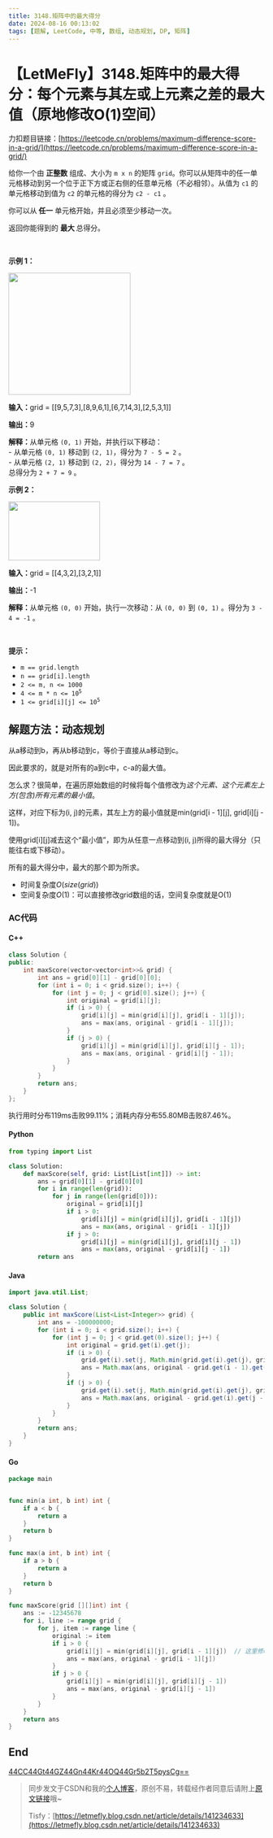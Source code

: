 ```yaml
---
title: 3148.矩阵中的最大得分
date: 2024-08-16 00:13:02
tags: [题解, LeetCode, 中等, 数组, 动态规划, DP, 矩阵]
---
```


# 【LetMeFly】3148.矩阵中的最大得分：每个元素与其左或上元素之差的最大值（原地修改O(1)空间）

力扣题目链接：[https://leetcode.cn/problems/maximum-difference-score-in-a-grid/](https://leetcode.cn/problems/maximum-difference-score-in-a-grid/)

<p>给你一个由 <strong>正整数</strong> 组成、大小为 <code>m x n</code> 的矩阵 <code>grid</code>。你可以从矩阵中的任一单元格移动到另一个位于正下方或正右侧的任意单元格（不必相邻）。从值为 <code>c1</code> 的单元格移动到值为 <code>c2</code> 的单元格的得分为 <code>c2 - c1</code> 。</p>

<p>你可以从<strong> 任一</strong> 单元格开始，并且必须至少移动一次。</p>

<p>返回你能得到的 <strong>最大 </strong>总得分。</p>

<p>&nbsp;</p>

<p><strong class="example">示例 1：</strong></p>
<img alt="" src="https://assets.leetcode.com/uploads/2024/03/14/grid1.png" style="width: 240px; height: 240px;" />
<div class="example-block">
<p><strong>输入：</strong><span class="example-io">grid = [[9,5,7,3],[8,9,6,1],[6,7,14,3],[2,5,3,1]]</span></p>

<p><strong>输出：</strong><span class="example-io">9</span></p>

<p><strong>解释：</strong>从单元格 <code>(0, 1)</code> 开始，并执行以下移动：<br />
- 从单元格 <code>(0, 1)</code> 移动到 <code>(2, 1)</code>，得分为 <code>7 - 5 = 2</code> 。<br />
- 从单元格 <code>(2, 1)</code> 移动到 <code>(2, 2)</code>，得分为 <code>14 - 7 = 7</code> 。<br />
总得分为 <code>2 + 7 = 9</code> 。</p>
</div>

<p><strong class="example">示例 2：</strong></p>

<p><img alt="" src="https://assets.leetcode.com/uploads/2024/04/08/moregridsdrawio-1.png" style="width: 180px; height: 116px;" /></p>

<div class="example-block">
<p><strong>输入：</strong><span class="example-io">grid = [[4,3,2],[3,2,1]]</span></p>

<p><strong>输出：</strong><span class="example-io">-1</span></p>

<p><strong>解释：</strong>从单元格 <code>(0, 0)</code> 开始，执行一次移动：从 <code>(0, 0)</code> 到 <code>(0, 1)</code> 。得分为 <code>3 - 4 = -1</code> 。</p>
</div>

<p>&nbsp;</p>

<p><strong>提示：</strong></p>

<ul>
	<li><code>m == grid.length</code></li>
	<li><code>n == grid[i].length</code></li>
	<li><code>2 &lt;= m, n &lt;= 1000</code></li>
	<li><code>4 &lt;= m * n &lt;= 10<sup>5</sup></code></li>
	<li><code>1 &lt;= grid[i][j] &lt;= 10<sup>5</sup></code></li>
</ul>


    
## 解题方法：动态规划

从a移动到b，再从b移动到c，等价于直接从a移动到c。

因此要求的，就是对所有的a到c中，c-a的最大值。

怎么求？很简单，在遍历原始数组的时候将每个值修改为*这个元素、这个元素左上方(包含)所有元素的最小值*。

这样，对应下标为(i, j)的元素，其左上方的最小值就是min(grid[i - 1][j], grid[i][j - 1])。

使用grid[i][j]减去这个“最小值”，即为从任意一点移动到(i, j)所得的最大得分（只能往右或下移动）。

所有的最大得分中，最大的那个即为所求。

+ 时间复杂度$O(size(grid))$
+ 空间复杂度$O(1)$：可以直接修改grid数组的话，空间复杂度就是O(1)

### AC代码

#### C++

```cpp
class Solution {
public:
    int maxScore(vector<vector<int>>& grid) {
        int ans = grid[0][1] - grid[0][0];
        for (int i = 0; i < grid.size(); i++) {
            for (int j = 0; j < grid[0].size(); j++) {
                int original = grid[i][j];
                if (i > 0) {
                    grid[i][j] = min(grid[i][j], grid[i - 1][j]);
                    ans = max(ans, original - grid[i - 1][j]);
                }
                if (j > 0) {
                    grid[i][j] = min(grid[i][j], grid[i][j - 1]);
                    ans = max(ans, original - grid[i][j - 1]);
                }
            }
        }
        return ans;
    }
};
```

执行用时分布119ms击败99.11%；消耗内存分布55.80MB击败87.46%。

#### Python

```python
from typing import List

class Solution:
    def maxScore(self, grid: List[List[int]]) -> int:
        ans = grid[0][1] - grid[0][0]
        for i in range(len(grid)):
            for j in range(len(grid[0])):
                original = grid[i][j]
                if i > 0:
                    grid[i][j] = min(grid[i][j], grid[i - 1][j])
                    ans = max(ans, original - grid[i - 1][j])
                if j > 0:
                    grid[i][j] = min(grid[i][j], grid[i][j - 1])
                    ans = max(ans, original - grid[i][j - 1])
        return ans
```

#### Java

```java
import java.util.List;

class Solution {
    public int maxScore(List<List<Integer>> grid) {
        int ans = -100000000;
        for (int i = 0; i < grid.size(); i++) {
            for (int j = 0; j < grid.get(0).size(); j++) {
                int original = grid.get(i).get(j);
                if (i > 0) {
                    grid.get(i).set(j, Math.min(grid.get(i).get(j), grid.get(i - 1).get(j)));
                    ans = Math.max(ans, original - grid.get(i - 1).get(j));
                }
                if (j > 0) {
                    grid.get(i).set(j, Math.min(grid.get(i).get(j), grid.get(i).get(j - 1)));
                    ans = Math.max(ans, original - grid.get(i).get(j - 1));
                }
            }
        }
        return ans;
    }
}
```

#### Go

```go
package main


func min(a int, b int) int {
    if a < b {
        return a
    }
    return b
}

func max(a int, b int) int {
    if a > b {
        return a
    }
    return b
}

func maxScore(grid [][]int) int {
    ans := -12345678
    for i, line := range grid {
        for j, item := range line {
            original := item
            if i > 0 {
                grid[i][j] = min(grid[i][j], grid[i - 1][j])  // 这里修改item的值不会改变grid[i][j]的值
                ans = max(ans, original - grid[i - 1][j])
            }
            if j > 0 {
                grid[i][j] = min(grid[i][j], grid[i][j - 1])
                ans = max(ans, original - grid[i][j - 1])
            }
        }
    }
    return ans
}
```

## End

[44CC44Gt44GZ44Gn44Kr44OQ44Gr5b2T5pysCg==](https://github.com/LetMeFly666/SecFFT/blob/62c3890e1be5ac87912c17e3e90c0bef5d0e40a0/README.md?plain=1#L438C67-L438C107)

> 同步发文于CSDN和我的[个人博客](https://blog.letmefly.xyz/)，原创不易，转载经作者同意后请附上[原文链接](https://blog.letmefly.xyz/2024/08/16/LeetCode%203148.%E7%9F%A9%E9%98%B5%E4%B8%AD%E7%9A%84%E6%9C%80%E5%A4%A7%E5%BE%97%E5%88%86/)哦~
>
> Tisfy：[https://letmefly.blog.csdn.net/article/details/141234633](https://letmefly.blog.csdn.net/article/details/141234633)
